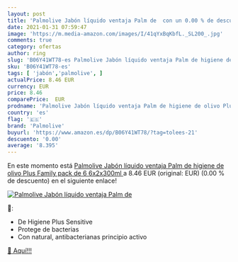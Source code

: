 ```yaml
---
layout: post
title: 'Palmolive Jabón líquido ventaja Palm de  con un 0.00 % de descuento'
date: 2021-01-31 07:59:47
image: 'https://m.media-amazon.com/images/I/41qYxBqKbfL._SL200_.jpg'
comments: true
category: ofertas
author: ring
slug: 'B06Y41WT78-es Palmolive Jabón líquido ventaja Palm de higiene de olivo...'
sku: 'B06Y41WT78-es'
tags: [ 'jabón','palmolive', ]
actualPrice: 8.46 EUR
currency: EUR
price: 8.46
comparePrice:  EUR
prodname: 'Palmolive Jabón líquido ventaja Palm de higiene de olivo Plus Family  pack de 6  6x2x300ml '
country: 'es'
flag: '🇪🇸'
brand: 'Palmolive'
buyurl: 'https://www.amazon.es/dp/B06Y41WT78/?tag=tolees-21'
descuento: '0.00'
average: '8.395'
---
```


En este momento está [Palmolive Jabón líquido ventaja Palm de higiene de olivo Plus Family  pack de 6  6x2x300ml ](https://www.amazon.es/dp/B06Y41WT78/?tag=tolees-21) a 8.46 EUR (original:  EUR) (0.00 %  de descuento) en el siguiente enlace!

[![Palmolive Jabón líquido ventaja Palm de ](https://m.media-amazon.com/images/I/41qYxBqKbfL._SL200_.jpg)](https://www.amazon.es/dp/B06Y41WT78/?tag=tolees-21)

🔎:

- De Higiene Plus Sensitive
- Protege de bacterias
- Con natural, antibacterianas principio activo

[🛒 Aquí!!!](https://www.amazon.es/dp/B06Y41WT78/?tag=tolees-21)
